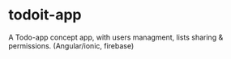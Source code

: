 # todoit-app
A Todo-app concept app, with users managment, lists sharing &amp; permissions. (Angular/ionic, firebase)
